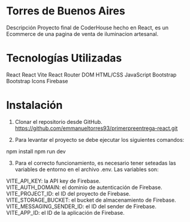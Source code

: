 # Torres de Buenos Aires

Descripción
Proyecto final de CoderHouse hecho en React, es un Ecommerce de una pagina de venta de iluminacion artesanal.

# Tecnologías Utilizadas
React
React Vite
React Router DOM
HTML/CSS
JavaScript
Bootstrap
Bootstrap Icons
Firebase

# Instalación
1. Clonar el repositorio desde GitHub.
https://github.com/emmanueltorres93/primerpreentrega-react.git

2. Para levantar el proyecto se debe ejecutar los siguientes comandos:

npm install
npm run dev

3. Para el correcto funcionamiento, es necesario tener seteadas las variables de entorno en el archivo .env. Las variables son:
   
VITE_API_KEY: la API key de Firebase.                     
VITE_AUTH_DOMAIN: el dominio de autenticación de Firebase.                            
VITE_PROJECT_ID: el ID del proyecto de Firebase.                
VITE_STORAGE_BUCKET: el bucket de almacenamiento de Firebase.                        
VITE_MESSAGING_SENDER_ID: el ID del sender de Firebase.                            
VITE_APP_ID: el ID de la aplicación de Firebase.                              
